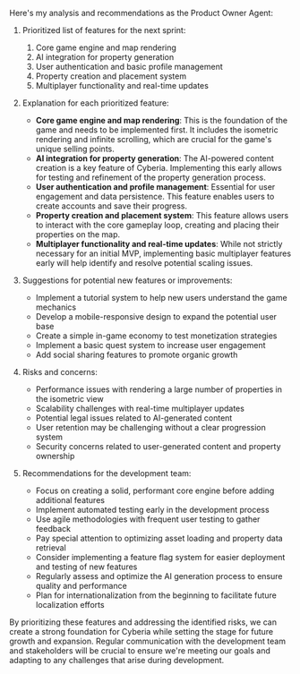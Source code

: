 Here's my analysis and recommendations as the Product Owner Agent:

1. Prioritized list of features for the next sprint:

    1. Core game engine and map rendering
    2. AI integration for property generation
    3. User authentication and basic profile management
    4. Property creation and placement system
    5. Multiplayer functionality and real-time updates

2. Explanation for each prioritized feature:

    - **Core game engine and map rendering**: This is the foundation of the game and needs to be
      implemented first. It includes the isometric rendering and infinite scrolling, which are
      crucial for the game's unique selling points.
    - **AI integration for property generation**: The AI-powered content creation is a key feature
      of Cyberia. Implementing this early allows for testing and refinement of the property
      generation process.
    - **User authentication and profile management**: Essential for user engagement and data
      persistence. This feature enables users to create accounts and save their progress.
    - **Property creation and placement system**: This feature allows users to interact with the
      core gameplay loop, creating and placing their properties on the map.
    - **Multiplayer functionality and real-time updates**: While not strictly necessary for an
      initial MVP, implementing basic multiplayer features early will help identify and resolve
      potential scaling issues.

3. Suggestions for potential new features or improvements:

    - Implement a tutorial system to help new users understand the game mechanics
    - Develop a mobile-responsive design to expand the potential user base
    - Create a simple in-game economy to test monetization strategies
    - Implement a basic quest system to increase user engagement
    - Add social sharing features to promote organic growth

4. Risks and concerns:

    - Performance issues with rendering a large number of properties in the isometric view
    - Scalability challenges with real-time multiplayer updates
    - Potential legal issues related to AI-generated content
    - User retention may be challenging without a clear progression system
    - Security concerns related to user-generated content and property ownership

5. Recommendations for the development team:

    - Focus on creating a solid, performant core engine before adding additional features
    - Implement automated testing early in the development process
    - Use agile methodologies with frequent user testing to gather feedback
    - Pay special attention to optimizing asset loading and property data retrieval
    - Consider implementing a feature flag system for easier deployment and testing of new features
    - Regularly assess and optimize the AI generation process to ensure quality and performance
    - Plan for internationalization from the beginning to facilitate future localization efforts

By prioritizing these features and addressing the identified risks, we can create a strong
foundation for Cyberia while setting the stage for future growth and expansion. Regular
communication with the development team and stakeholders will be crucial to ensure we're meeting our
goals and adapting to any challenges that arise during development.
